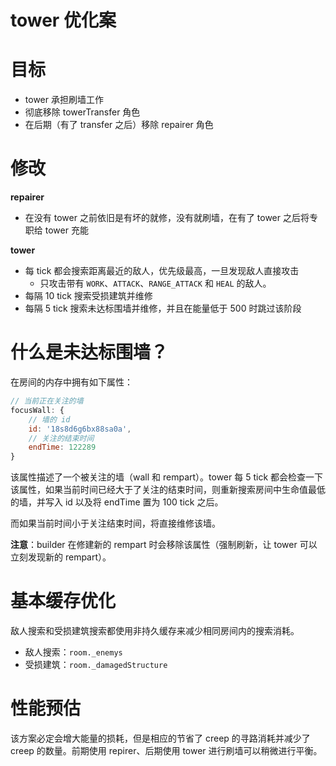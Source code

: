# tower 优化案

# 目标

- tower 承担刷墙工作
- 彻底移除 towerTransfer 角色
- 在后期（有了 transfer 之后）移除 repairer 角色

# 修改

**repairer** 

- 在没有 tower 之前依旧是有坏的就修，没有就刷墙，在有了 tower 之后将专职给 tower 充能

**tower**

- 每 tick 都会搜索距离最近的敌人，优先级最高，一旦发现敌人直接攻击
    - 只攻击带有 `WORK`、`ATTACK`、`RANGE_ATTACK` 和 `HEAL` 的敌人。
- 每隔 10 tick 搜索受损建筑并维修
- 每隔 5 tick 搜索未达标围墙并维修，并且在能量低于 500 时跳过该阶段

# 什么是未达标围墙？

在房间的内存中拥有如下属性：

```js
// 当前正在关注的墙
focusWall: {
    // 墙的 id
    id: '18s8d6g6bx88sa0a',
    // 关注的结束时间
    endTime: 122289
}
```

该属性描述了一个被关注的墙（wall 和 rempart）。tower 每 5 tick 都会检查一下该属性，如果当前时间已经大于了关注的结束时间，则重新搜索房间中生命值最低的墙，并写入 id 以及将 endTime 置为 100 tick 之后。

而如果当前时间小于关注结束时间，将直接维修该墙。

**注意**：builder 在修建新的 rempart 时会移除该属性（强制刷新，让 tower 可以立刻发现新的 rempart）。

# 基本缓存优化

敌人搜索和受损建筑搜索都使用非持久缓存来减少相同房间内的搜索消耗。

- 敌人搜索：`room._enemys`
- 受损建筑：`room._damagedStructure`

# 性能预估

该方案必定会增大能量的损耗，但是相应的节省了 creep 的寻路消耗并减少了 creep 的数量。前期使用 repirer、后期使用 tower 进行刷墙可以稍微进行平衡。